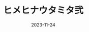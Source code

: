---
title: ヒメヒナウタミタ弐
description: 2nd Cover Album「ヒメヒナウタミタ弐」 収録曲 2023-11-24リリース
image:
date: 2023-11-24

# Badge style
style:
    background: "#bd1e48"
    color: "#fff"
---
